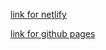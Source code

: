 [link for netlify](https://melodious-bublanina-c1b184.netlify.app/)


[link for github pages](https://93amrkakashi.github.io/weather-next/)
